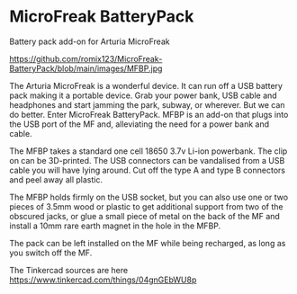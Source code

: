 # MicroFreak BatteryPack
 Battery pack add-on for Arturia MicroFreak

https://github.com/romix123/MicroFreak-BatteryPack/blob/main/images/MFBP.jpg

The Arturia MicroFreak is a wonderful device. It can run off a USB battery pack making it a portable device. Grab your power bank, USB cable and headphones and start jamming the park, subway, or wherever. 
But we can do better. Enter MicroFreak BatteryPack. 
MFBP is an add-on that plugs into the USB port of the MF and, alleviating the need for a power bank and cable.

The MFBP takes a standard one cell 18650 3.7v Li-ion powerbank. The clip on can be 3D-printed.
The USB connectors can be vandalised from a USB cable you will have lying around. Cut off the type A and type B connectors and peel away all plastic. 

The MFBP holds firmly on the USB socket, but you can also use one or two pieces of 3.5mm wood or plastic to get additional support from two of the obscured jacks, or glue a small piece of metal on the back of the MF and install a 10mm rare earth magnet in the hole in the MFBP.

The pack can be left installed on the MF while being recharged, as long as you switch off the MF.

The Tinkercad sources are here https://www.tinkercad.com/things/04gnGEbWU8p 
